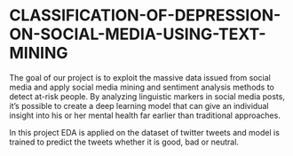 # CLASSIFICATION-OF-DEPRESSION-ON-SOCIAL-MEDIA-USING-TEXT-MINING
The goal of our project is to exploit the massive data issued from social media and apply social media mining and sentiment analysis methods to detect at-risk people. By analyzing linguistic markers in social media posts, it’s possible to create a deep learning model that can give an individual insight into his or her mental health far earlier than traditional approaches.


In this project EDA is applied on the dataset of twitter tweets and model is trained to predict the tweets whether it is good, bad or neutral.
